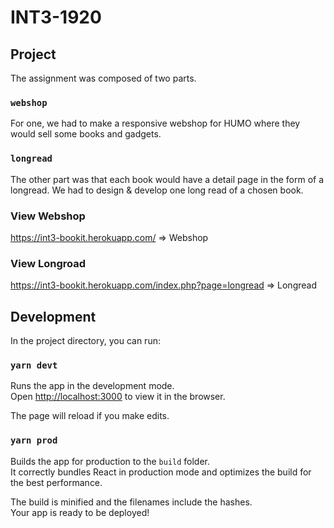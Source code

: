 # INT3-1920

## Project
The assignment was composed of two parts.

### `webshop`
For one, we had to make a responsive webshop for HUMO where they would sell some books and gadgets.

### `longread`
The other part was that each book would have a detail page in the form of a longread. We had to design & develop one long read of a chosen book.

### View Webshop
https://int3-bookit.herokuapp.com/ => Webshop
### View Longroad
https://int3-bookit.herokuapp.com/index.php?page=longread => Longread


## Development

In the project directory, you can run:

### `yarn devt`

Runs the app in the development mode.<br />
Open [http://localhost:3000](http://localhost:3000) to view it in the browser.

The page will reload if you make edits.<br />

### `yarn prod`

Builds the app for production to the `build` folder.<br />
It correctly bundles React in production mode and optimizes the build for the best performance.

The build is minified and the filenames include the hashes.<br />
Your app is ready to be deployed!
